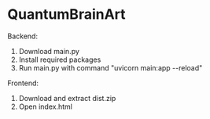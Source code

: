 # QuantumBrainArt

Backend:
1. Download main.py
2. Install required packages
3. Run main.py with command "uvicorn main:app --reload"

Frontend:
1. Download and extract dist.zip
2. Open index.html
